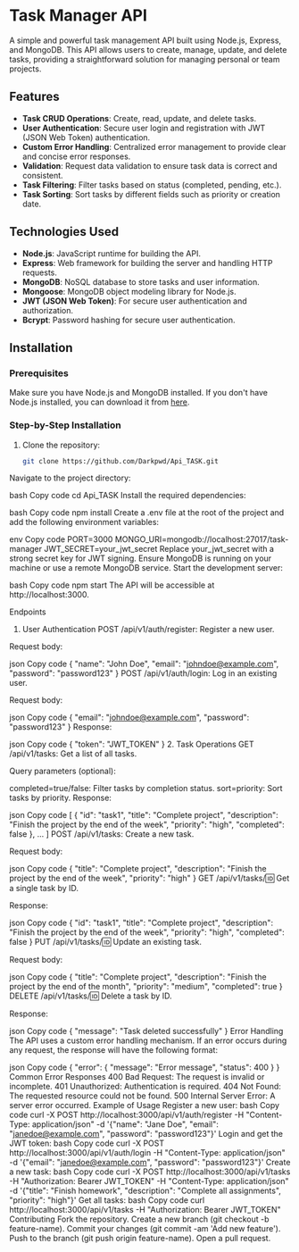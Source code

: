 # Task Manager API

A simple and powerful task management API built using Node.js, Express, and MongoDB. This API allows users to create, manage, update, and delete tasks, providing a straightforward solution for managing personal or team projects.

## Features

- **Task CRUD Operations**: Create, read, update, and delete tasks.
- **User Authentication**: Secure user login and registration with JWT (JSON Web Token) authentication.
- **Custom Error Handling**: Centralized error management to provide clear and concise error responses.
- **Validation**: Request data validation to ensure task data is correct and consistent.
- **Task Filtering**: Filter tasks based on status (completed, pending, etc.).
- **Task Sorting**: Sort tasks by different fields such as priority or creation date.

## Technologies Used

- **Node.js**: JavaScript runtime for building the API.
- **Express**: Web framework for building the server and handling HTTP requests.
- **MongoDB**: NoSQL database to store tasks and user information.
- **Mongoose**: MongoDB object modeling library for Node.js.
- **JWT (JSON Web Token)**: For secure user authentication and authorization.
- **Bcrypt**: Password hashing for secure user authentication.

## Installation

### Prerequisites

Make sure you have Node.js and MongoDB installed. If you don't have Node.js installed, you can download it from [here](https://nodejs.org/).

### Step-by-Step Installation

1. Clone the repository:

   ```bash
   git clone https://github.com/Darkpwd/Api_TASK.git
Navigate to the project directory:

bash
Copy code
cd Api_TASK
Install the required dependencies:

bash
Copy code
npm install
Create a .env file at the root of the project and add the following environment variables:

env
Copy code
PORT=3000
MONGO_URI=mongodb://localhost:27017/task-manager
JWT_SECRET=your_jwt_secret
Replace your_jwt_secret with a strong secret key for JWT signing.
Ensure MongoDB is running on your machine or use a remote MongoDB service.
Start the development server:

bash
Copy code
npm start
The API will be accessible at http://localhost:3000.

Endpoints
1. User Authentication
POST /api/v1/auth/register: Register a new user.

Request body:

json
Copy code
{
  "name": "John Doe",
  "email": "johndoe@example.com",
  "password": "password123"
}
POST /api/v1/auth/login: Log in an existing user.

Request body:

json
Copy code
{
  "email": "johndoe@example.com",
  "password": "password123"
}
Response:

json
Copy code
{
  "token": "JWT_TOKEN"
}
2. Task Operations
GET /api/v1/tasks: Get a list of all tasks.

Query parameters (optional):

completed=true/false: Filter tasks by completion status.
sort=priority: Sort tasks by priority.
Response:

json
Copy code
[
  {
    "id": "task1",
    "title": "Complete project",
    "description": "Finish the project by the end of the week",
    "priority": "high",
    "completed": false
  },
  ...
]
POST /api/v1/tasks: Create a new task.

Request body:

json
Copy code
{
  "title": "Complete project",
  "description": "Finish the project by the end of the week",
  "priority": "high"
}
GET /api/v1/tasks/:id: Get a single task by ID.

Response:

json
Copy code
{
  "id": "task1",
  "title": "Complete project",
  "description": "Finish the project by the end of the week",
  "priority": "high",
  "completed": false
}
PUT /api/v1/tasks/:id: Update an existing task.

Request body:

json
Copy code
{
  "title": "Complete project",
  "description": "Finish the project by the end of the month",
  "priority": "medium",
  "completed": true
}
DELETE /api/v1/tasks/:id: Delete a task by ID.

Response:

json
Copy code
{
  "message": "Task deleted successfully"
}
Error Handling
The API uses a custom error handling mechanism. If an error occurs during any request, the response will have the following format:

json
Copy code
{
  "error": {
    "message": "Error message",
    "status": 400
  }
}
Common Error Responses
400 Bad Request: The request is invalid or incomplete.
401 Unauthorized: Authentication is required.
404 Not Found: The requested resource could not be found.
500 Internal Server Error: A server error occurred.
Example of Usage
Register a new user:
bash
Copy code
curl -X POST http://localhost:3000/api/v1/auth/register -H "Content-Type: application/json" -d '{"name": "Jane Doe", "email": "janedoe@example.com", "password": "password123"}'
Login and get the JWT token:
bash
Copy code
curl -X POST http://localhost:3000/api/v1/auth/login -H "Content-Type: application/json" -d '{"email": "janedoe@example.com", "password": "password123"}'
Create a new task:
bash
Copy code
curl -X POST http://localhost:3000/api/v1/tasks -H "Authorization: Bearer JWT_TOKEN" -H "Content-Type: application/json" -d '{"title": "Finish homework", "description": "Complete all assignments", "priority": "high"}'
Get all tasks:
bash
Copy code
curl http://localhost:3000/api/v1/tasks -H "Authorization: Bearer JWT_TOKEN"
Contributing
Fork the repository.
Create a new branch (git checkout -b feature-name).
Commit your changes (git commit -am 'Add new feature').
Push to the branch (git push origin feature-name).
Open a pull request.
